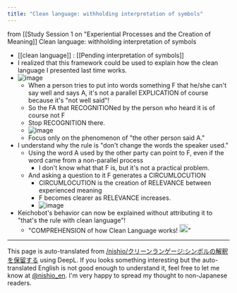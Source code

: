 ```yaml
---
title: "Clean language: withholding interpretation of symbols"
---
```


from  [[Study Session 1 on "Experiential Processes and the Creation of Meaning]]
Clean language: withholding interpretation of symbols
- [[clean language]] : [[Pending interpretation of symbols]]
- I realized that this framework could be used to explain how the clean language I presented last time works.
- ![image](https://gyazo.com/8c032e6ed13e52ab073564458706f3d4/thumb/1000)
    - When a person tries to put into words something F that he/she can't say well and says A, it's not a parallel EXPLICATION of course because it's "not well said"!
    - So the FA that RECOGNITIONed by the person who heard it is of course not F
    - Stop RECOGNITION there.
    - ![image](https://gyazo.com/5c088381cbf99bc1b93d9f59a0c2784a/thumb/1000)
    - Focus only on the phenomenon of "the other person said A."
- I understand why the rule is "don't change the words the speaker used."
    - Using the word A used by the other party can point to F, even if the word came from a non-parallel process
        - I don't know what that F is, but it's not a practical problem.
    - And asking a question to it F generates a CIRCUMLOCUTION
        - CIRCUMLOCUTION is the creation of RELEVANCE between experienced meaning
        - F becomes clearer as RELEVANCE increases.
        - ![image](https://gyazo.com/5207a53b26112fa57b4bc19ae2a3dbc5/thumb/1000)
- Keichobot's behavior can now be explained without attributing it to "that's the rule with clean language"!
    - "COMPREHENSION of how Clean Language works! <img src='https://scrapbox.io/api/pages/nishio-en/fully understood/icon' alt='fully understood.icon' height="19.5"/>"

---
This page is auto-translated from [/nishio/クリーンランゲージ:シンボルの解釈を保留する](https://scrapbox.io/nishio/クリーンランゲージ:シンボルの解釈を保留する) using DeepL. If you looks something interesting but the auto-translated English is not good enough to understand it, feel free to let me know at [@nishio_en](https://twitter.com/nishio_en). I'm very happy to spread my thought to non-Japanese readers.
